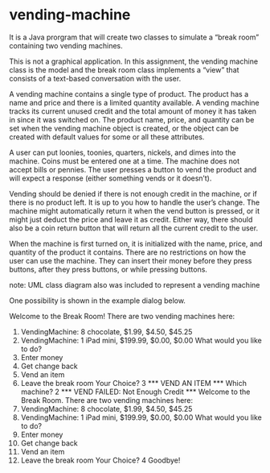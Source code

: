 # vending-machine

It is a Java prorgram that will create two classes to simulate a “break room” containing two vending machines.

This is not a graphical application. In this assignment, the vending machine class is the model and the break room class implements a “view” that consists of a text-based conversation with the user.

A vending machine contains a single type of product. The product has a name and price and there is a limited quantity available. A vending machine tracks its current unused credit and the total amount of money it has taken in since it was switched on. The product name, price, and quantity can be set when the vending machine object is created, or the object can be created with default values for some or all these attributes.

A user can put loonies, toonies, quarters, nickels, and dimes into the machine. Coins must be entered one at a time. The machine does not accept bills or pennies. The user presses a button to vend the product and will expect a response (either something vends or it doesn’t).

Vending should be denied if there is not enough credit in the machine, or if there is no product left. It is up to you how to handle the user’s change. The machine might automatically return it when the vend button is pressed, or it might just deduct the price and leave it as credit. Either way, there should also be a coin return button that will return all the current credit to the user.

When the machine is first turned on, it is initialized with the name, price, and quantity of the product it contains. There are no restrictions on how the user can use the machine. They can insert their money before they press buttons, after they press buttons, or while pressing buttons.

note: UML class diagram also was included to represent a vending machine

One possibility is shown in the example dialog below.

Welcome to the Break Room!
There are two vending machines here:
1. VendingMachine: 8 chocolate, $1.99, $4.50, $45.25
2. VendingMachine: 1 iPad mini, $199.99, $0.00, $0.00
What would you like to do?
1. Enter money
2. Get change back
3. Vend an item
4. Leave the break room
Your Choice? 3
*** VEND AN ITEM ***
Which machine? 2
*** VEND FAILED: Not Enough Credit ***
Welcome to the Break Room. There are two vending machines here:
1. VendingMachine: 8 chocolate, $1.99, $4.50, $45.25
2. VendingMachine: 1 iPad mini, $199.99, $0.00, $0.00
What would you like to do?
1. Enter money
2. Get change back
3. Vend an item
4. Leave the break room
Your Choice? 4
Goodbye!
